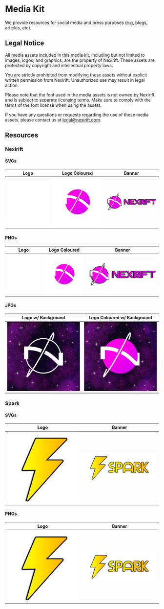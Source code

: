 # Media Kit

We provide resources for social media and press purposes (e.g, blogs, articles, etc).

## Legal Notice

All media assets included in this media kit, including but not limited to images, logos, and graphics, are the property of Nexirift. These assets are protected by copyright and intellectual property laws.

You are strictly prohibited from modifying these assets without explicit written permission from Nexirift. Unauthorized use may result in legal action.

Please note that the font used in the media assets is not owned by Nexirift and is subject to separate licensing terms. Make sure to comply with the terms of the font license when using the assets.

If you have any questions or requests regarding the use of these media assets, please contact us at [legal@nexirift.com](mailto:legal@nexirift.com).

## Resources

### Nexirift

#### SVGs

| Logo                       | Logo Coloured                                | Banner                         |
| -------------------------- | -------------------------------------------- | ------------------------------ |
| ![logo](nexirift/logo.svg) | ![logo-coloured](nexirift/logo-coloured.svg) | ![banner](nexirift/banner.svg) |

#### PNGs

| Logo                       | Logo Coloured                                | Banner                         |
| -------------------------- | -------------------------------------------- | ------------------------------ |
| ![logo](nexirift/logo.png) | ![logo-coloured](nexirift/logo-coloured.png) | ![banner](nexirift/banner.png) |

#### JPGs

| Logo w/ Background            | Logo Coloured w/ Background                     |
| ----------------------------- | ----------------------------------------------- |
| ![logo](nexirift/logo-bg.jpg) | ![logo-coloured](nexirift/logo-coloured-bg.jpg) |

### Spark

#### SVGs

| Logo                    | Banner                      |
| ----------------------- | --------------------------- |
| ![logo](spark/logo.svg) | ![banner](spark/banner.svg) |

#### PNGs

| Logo                    | Banner                      |
| ----------------------- | --------------------------- |
| ![logo](spark/logo.png) | ![banner](spark/banner.png) |

